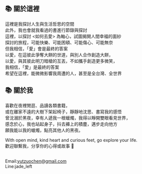 ## 📚 關於這裡

這裡是我探討人生與生活哲思的空間  
此外，我也會就我看過的書進行節錄與探討  
這裡，以探討 <如何去愛> 為軸心，試圖揭開人間幸福的面紗  
探討的旅程，可能快樂、可能困頓、可能傷心、可能無奈  
但我相信，「愛」會是最終的答案  
以愛，在這彼此爭奪大餅的世道，與別人合作創造大餅，  
以愛，與其彼此明刀暗槍的互丟，不如攜手創造更多微笑，  
我相信，「愛」是最終的答案  
希望在這裡，能微微影響我周遭的人，甚至是全台灣、全世界  

## 📚 關於我

喜歡在夜裡閒逛、品讀各類書籍，  
或在離家不遠的大樹下架起椅子，靜靜地沈思、書寫我的感悟  
曾沈溺於黑夜，幸有人遞我一根蠟燭，我得以睜開雙眼看見世界，  
感念於心，我也站起身子，抖去褲上的積塵，邁步走向他方  
願我能以我的蠟燭，點亮其他人的黑夜。  

With open mind, kind heart and curious feet, go explore your life.  
歡迎聯繫我，分享你的心得或故事 🙌  
<br>

Email:yutzuochen@gmail.com  
Line:jade_left